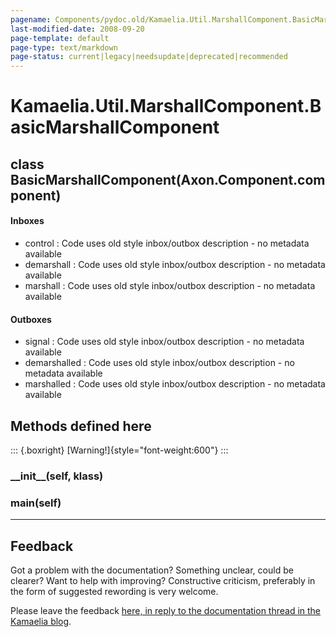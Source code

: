 ```yaml
---
pagename: Components/pydoc.old/Kamaelia.Util.MarshallComponent.BasicMarshallComponent
last-modified-date: 2008-09-20
page-template: default
page-type: text/markdown
page-status: current|legacy|needsupdate|deprecated|recommended
---
```

Kamaelia.Util.MarshallComponent.BasicMarshallComponent
======================================================

class BasicMarshallComponent(Axon.Component.component)
------------------------------------------------------

#### Inboxes

-   control : Code uses old style inbox/outbox description - no metadata
    available
-   demarshall : Code uses old style inbox/outbox description - no
    metadata available
-   marshall : Code uses old style inbox/outbox description - no
    metadata available

#### Outboxes

-   signal : Code uses old style inbox/outbox description - no metadata
    available
-   demarshalled : Code uses old style inbox/outbox description - no
    metadata available
-   marshalled : Code uses old style inbox/outbox description - no
    metadata available

Methods defined here
--------------------

::: {.boxright}
[Warning!]{style="font-weight:600"}
:::

### \_\_init\_\_(self, klass)

### main(self)

------------------------------------------------------------------------

Feedback
--------

Got a problem with the documentation? Something unclear, could be
clearer? Want to help with improving? Constructive criticism, preferably
in the form of suggested rewording is very welcome.

Please leave the feedback [here, in reply to the documentation thread in
the Kamaelia
blog](http://kamaelia.sourceforge.net/cgi-bin/blog/blog.cgi?rm=addpostcomment&postid=1131454685).
